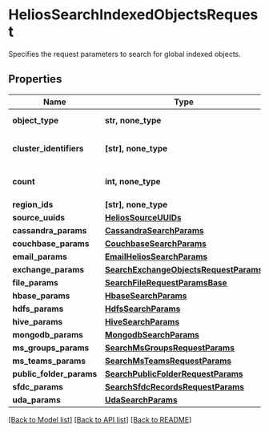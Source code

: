 # HeliosSearchIndexedObjectsRequest

Specifies the request parameters to search for global indexed objects.

## Properties
Name | Type | Description | Notes
------------ | ------------- | ------------- | -------------
**object_type** | **str, none_type** | Specifies the object type to be searched for. | 
**cluster_identifiers** | **[str], none_type** | List of Clusters Identifiers to filter from. The format is clusterId:clusterIncarnationId. | [optional] 
**count** | **int, none_type** | Specifies the number of indexed objects to be fetched. | [optional] 
**region_ids** | **[str], none_type** | List of Regions to filter from. | [optional] 
**source_uuids** | [**HeliosSourceUUIDs**](HeliosSourceUUIDs.md) |  | [optional] 
**cassandra_params** | [**CassandraSearchParams**](CassandraSearchParams.md) |  | [optional] 
**couchbase_params** | [**CouchbaseSearchParams**](CouchbaseSearchParams.md) |  | [optional] 
**email_params** | [**EmailHeliosSearchParams**](EmailHeliosSearchParams.md) |  | [optional] 
**exchange_params** | [**SearchExchangeObjectsRequestParams**](SearchExchangeObjectsRequestParams.md) |  | [optional] 
**file_params** | [**SearchFileRequestParamsBase**](SearchFileRequestParamsBase.md) |  | [optional] 
**hbase_params** | [**HbaseSearchParams**](HbaseSearchParams.md) |  | [optional] 
**hdfs_params** | [**HdfsSearchParams**](HdfsSearchParams.md) |  | [optional] 
**hive_params** | [**HiveSearchParams**](HiveSearchParams.md) |  | [optional] 
**mongodb_params** | [**MongodbSearchParams**](MongodbSearchParams.md) |  | [optional] 
**ms_groups_params** | [**SearchMsGroupsRequestParams**](SearchMsGroupsRequestParams.md) |  | [optional] 
**ms_teams_params** | [**SearchMsTeamsRequestParams**](SearchMsTeamsRequestParams.md) |  | [optional] 
**public_folder_params** | [**SearchPublicFolderRequestParams**](SearchPublicFolderRequestParams.md) |  | [optional] 
**sfdc_params** | [**SearchSfdcRecordsRequestParams**](SearchSfdcRecordsRequestParams.md) |  | [optional] 
**uda_params** | [**UdaSearchParams**](UdaSearchParams.md) |  | [optional] 

[[Back to Model list]](../README.md#documentation-for-models) [[Back to API list]](../README.md#documentation-for-api-endpoints) [[Back to README]](../README.md)



